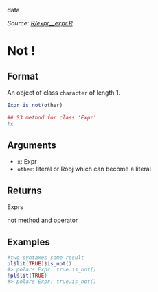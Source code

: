 data

*Source: [R/expr__expr.R](https://github.com/pola-rs/r-polars/tree/main/R/expr__expr.R)*

# Not !

## Format

An object of class `character` of length 1.

```r
Expr_is_not(other)

## S3 method for class 'Expr'
!x
```

## Arguments

- `x`: Expr
- `other`: literal or Robj which can become a literal

## Returns

Exprs

not method and operator

## Examples

<pre class='r-example'><code><span class='r-in'><span><span class='co'>#two syntaxes same result</span></span></span>
<span class='r-in'><span><span class='va'>pl</span><span class='op'>$</span><span class='fu'>lit</span><span class='op'>(</span><span class='cn'>TRUE</span><span class='op'>)</span><span class='op'>$</span><span class='fu'>is_not</span><span class='op'>(</span><span class='op'>)</span></span></span>
<span class='r-out co'><span class='r-pr'>#&gt;</span> polars Expr: true.is_not()</span>
<span class='r-in'><span><span class='op'>!</span><span class='va'>pl</span><span class='op'>$</span><span class='fu'>lit</span><span class='op'>(</span><span class='cn'>TRUE</span><span class='op'>)</span></span></span>
<span class='r-out co'><span class='r-pr'>#&gt;</span> polars Expr: true.is_not()</span>
 </code></pre>